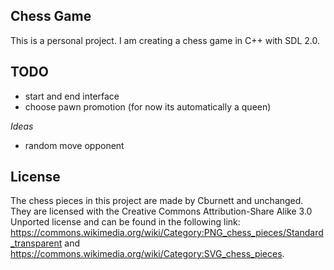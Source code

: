 ## Chess Game

This is a personal project. I am creating a chess game in C++ with SDL 2.0.


## TODO
- start and end interface
- choose pawn promotion (for now its automatically a queen)

*Ideas*
- random move opponent

## License

The chess pieces in this project are made by Cburnett and unchanged.
They are licensed with the Creative Commons Attribution-Share Alike 3.0 Unported license
and can be found in the following link: https://commons.wikimedia.org/wiki/Category:PNG_chess_pieces/Standard_transparent
and https://commons.wikimedia.org/wiki/Category:SVG_chess_pieces.

